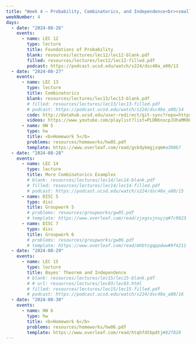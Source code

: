 ```yaml
---
title: "Week 4 – Probability, Combinatorics, and Independence<br><small>📘 Read <a href='resources/#probability-roadmap'>Janine's probability roadmap</a> and <a href='http://stat88.org/textbook/content/intro.html'>Chapters 1 and 2 of this probability textbook</a>.</small>"
weekNumber: 4
days:
  - date: "2024-08-26"
    events:
      - name: LEC 12
        type: lecture
        title: Foundations of Probability
        blank: resources/lectures/lec12/lec12-blank.pdf
        filled: resources/lectures/lec12/lec12-filled.pdf
        podcast: https://podcast.ucsd.edu/watch/s224/dsc40a_a00/13
  - date: "2024-08-27"
    events:
      - name: LEC 13
        type: lecture
        title: Combinatorics
        blank: resources/lectures/lec13/lec13-blank.pdf
        # filled: resources/lectures/lec13/lec13-filled.pdf
        # podcast: https://podcast.ucsd.edu/watch/s224/dsc40a_a00/14
        code: http://datahub.ucsd.edu/user-redirect/git-sync?repo=https://github.com/dsc-courses/dsc40a-2024-su-ii&subPath=lectures/lec13/lec13-code.ipynb
        videos: https://www.youtube.com/playlist?list=PLDNbnocpJUhaMR08k5YBu3AXsZxTcUWsy
      - name: HW 5
        type: hw
        title: <b>Homework 5</b>
        problems: resources/homeworks/hw05.pdf
        template: https://www.overleaf.com/read/gsbdykmgjzqm#a390b7
  - date: "2024-08-28"
    events:
      - name: LEC 14
        type: lecture
        title: More Combinatorics Examples
        # blank: resources/lectures/lec14/lec14-blank.pdf
        # filled: resources/lectures/lec14/lec14-filled.pdf
        # podcast: https://podcast.ucsd.edu/watch/s224/dsc40a_a00/15
      - name: DISC 5
        type: disc
        title: Groupwork 5
        # problems: resources/groupworks/gw05.pdf
        # template: https://www.overleaf.com/read/zjxgsvjnsyjq#7c9823
      - name: DISC 7
        type: disc
        title: Groupwork 6
        # problems: resources/groupworks/gw06.pdf
        # template: https://www.overleaf.com/read/mhbtsgqppdww#9f4211
  - date: "2024-08-29"
    events:
      - name: LEC 15
        type: lecture
        title: Bayes' Theorem and Independence
        # blank: resources/lectures/lec15/lec15-blank.pdf
        # # url: resources/lectures/lec03/lec03.html
        # filled: resources/lectures/lec15/lec15-filled.pdf
        # podcast: https://podcast.ucsd.edu/watch/s224/dsc40a_a00/16
  - date: "2024-08-30"
    events:
      - name: HW 6
        type: hw
        title: <b>Homework 6</b>
        problems: resources/homeworks/hw06.pdf
        template: https://www.overleaf.com/read/htqhfdtbpdtj#82f828
---
```

